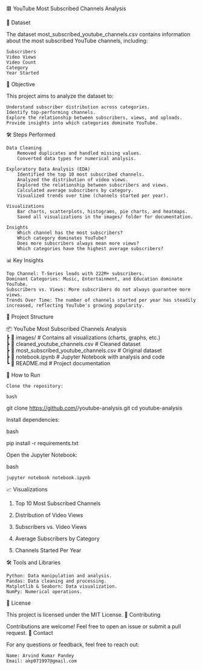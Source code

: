 🟥 YouTube Most Subscribed Channels Analysis




📂 Dataset

The dataset most_subscribed_youtube_channels.csv contains information about the most subscribed YouTube channels, including:

    Subscribers
    Video Views
    Video Count
    Category
    Year Started

🎯 Objective

This project aims to analyze the dataset to:

    Understand subscriber distribution across categories.
    Identify top-performing channels.
    Explore the relationship between subscribers, views, and uploads.
    Provide insights into which categories dominate YouTube.

🛠️ Steps Performed

    Data Cleaning
        Removed duplicates and handled missing values.
        Converted data types for numerical analysis.

    Exploratory Data Analysis (EDA)
        Identified the top 10 most subscribed channels.
        Analyzed the distribution of video views.
        Explored the relationship between subscribers and views.
        Calculated average subscribers by category.
        Visualized trends over time (channels started per year).

    Visualizations
        Bar charts, scatterplots, histograms, pie charts, and heatmaps.
        Saved all visualizations in the images/ folder for documentation.

    Insights
        Which channel has the most subscribers?
        Which category dominates YouTube?
        Does more subscribers always mean more views?
        Which categories have the highest average subscribers?

📊 Key Insights

    Top Channel: T-Series leads with 222M+ subscribers.
    Dominant Categories: Music, Entertainment, and Education dominate YouTube.
    Subscribers vs. Views: More subscribers do not always guarantee more views.
    Trends Over Time: The number of channels started per year has steadily increased, reflecting YouTube's growing popularity.

📁 Project Structure

📦 YouTube Most Subscribed Channels Analysis  
 ┣ 📂 images/                # Contains all visualizations (charts, graphs, etc.)  
 ┣ 📜 cleaned_youtube_channels.csv  # Cleaned dataset  
 ┣ 📜 most_subscribed_youtube_channels.csv  # Original dataset  
 ┣ 📜 notebook.ipynb         # Jupyter Notebook with analysis and code  
 ┗ 📜 README.md              # Project documentation  

🚀 How to Run

    Clone the repository:

    bash

git clone https://github.com/<your-username>/youtube-analysis.git
cd youtube-analysis

Install dependencies:

bash

pip install -r requirements.txt

Open the Jupyter Notebook:

bash

    jupyter notebook notebook.ipynb

📈 Visualizations
1. Top 10 Most Subscribed Channels

2. Distribution of Video Views

3. Subscribers vs. Video Views

4. Average Subscribers by Category

5. Channels Started Per Year

🛠️ Tools and Libraries

    Python: Data manipulation and analysis.
    Pandas: Data cleaning and processing.
    Matplotlib & Seaborn: Data visualization.
    NumPy: Numerical operations.

📜 License

This project is licensed under the MIT License.
🤝 Contributing

Contributions are welcome! Feel free to open an issue or submit a pull request.
📧 Contact

For any questions or feedback, feel free to reach out:

    Name: Arvind Kumar Pandey
    Email: akp071997@gmail.com
